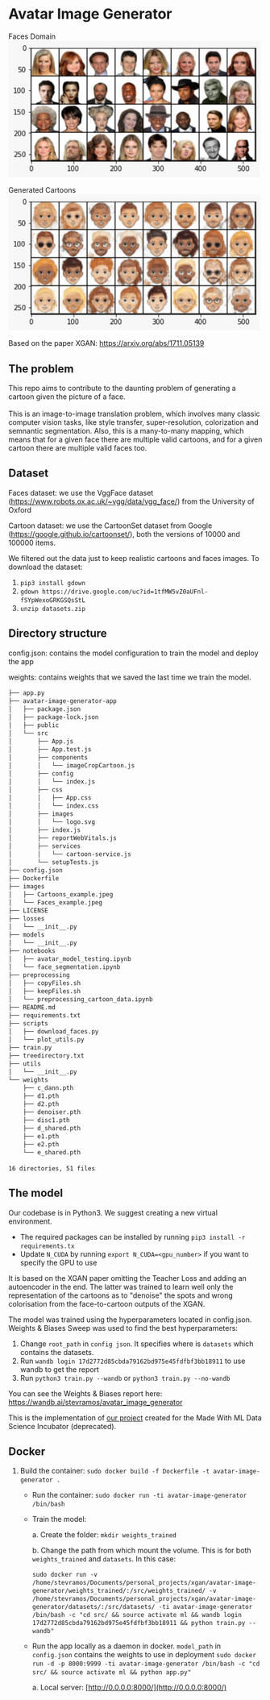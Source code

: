 # Avatar Image Generator

   Faces Domain <br/>
   <img src="images/Faces_example.jpeg" width="500" />

   Generated Cartoons <br/>
   <img src="images/Cartoons_example.jpeg" width="500" />

   Based on the paper XGAN: https://arxiv.org/abs/1711.05139

## The problem

This repo aims to contribute to the daunting problem of generating a cartoon given the picture of a face.  <br/> <br/>
This is an image-to-image translation problem, which involves many classic computer vision tasks, like style transfer, super-resolution, colorization and semnantic    segmentation. Also, this is a many-to-many mapping, which means that for a given face there are multiple valid cartoons, and for a given cartoon there are multiple valid faces too. </br>

## Dataset

  Faces dataset: we use the VggFace dataset (https://www.robots.ox.ac.uk/~vgg/data/vgg_face/) from the University of Oxford

  Cartoon dataset: we use the CartoonSet dataset from Google (https://google.github.io/cartoonset/), both the versions of 10000 and 100000 items.
  
  We filtered out the data just to keep realistic cartoons and faces images. To download the dataset:
  
  1. `pip3 install gdown`
  2. `gdown https://drive.google.com/uc?id=1tfMW5vZ0aUFnl-fSYpWexoGRKGSQsStL`
  3. `unzip datasets.zip`

## Directory structure

  config.json: contains the model configuration to train the model and deploy the app
  
  weights: contains weights that we saved the last time we train the model. 

```
├── app.py
├── avatar-image-generator-app
│   ├── package.json
│   ├── package-lock.json
│   ├── public
│   └── src
│       ├── App.js
│       ├── App.test.js
│       ├── components
│       │   └── imageCropCartoon.js
│       ├── config
│       │   └── index.js
│       ├── css
│       │   ├── App.css
│       │   └── index.css
│       ├── images
│       │   └── logo.svg
│       ├── index.js
│       ├── reportWebVitals.js
│       ├── services
│       │   └── cartoon-service.js
│       └── setupTests.js
├── config.json
├── Dockerfile
├── images
│   ├── Cartoons_example.jpeg
│   └── Faces_example.jpeg
├── LICENSE
├── losses
│   └── __init__.py
├── models
│   └── __init__.py
├── notebooks
│   ├── avatar_model_testing.ipynb
│   └── face_segmentation.ipynb
├── preprocessing
│   ├── copyFiles.sh
│   ├── keepFiles.sh
│   └── preprocessing_cartoon_data.ipynb
├── README.md
├── requirements.txt
├── scripts
│   ├── download_faces.py
│   └── plot_utils.py
├── train.py
├── treedirectory.txt
├── utils
│   └── __init__.py
└── weights
    ├── c_dann.pth
    ├── d1.pth
    ├── d2.pth
    ├── denoiser.pth
    ├── disc1.pth
    ├── d_shared.pth
    ├── e1.pth
    ├── e2.pth
    └── e_shared.pth

16 directories, 51 files
```
## The model
Our codebase is in Python3. We suggest creating a new virtual environment.
   * The required packages can be installed by running `pip3 install -r requirements.tx`
   * Update `N_CUDA` by running `export N_CUDA=<gpu_number>` if you want to specify the GPU to use 

   It is based on the XGAN paper omitting the Teacher Loss and adding an autoencoder in the end. The latter was trained to learn well only the representation of the cartoons as to "denoise" the spots and wrong colorisation from the face-to-cartoon outputs of the XGAN.

   The model was trained using the hyperparameters located in config.json. Weights & Biases Sweep was used to find the best hyperparameters:

1. Change `root_path` in `config json`. It specifies where is `datasets` which contains the datasets. 
2. Run `wandb login 17d2772d85cbda79162bd975e45fdfbf3bb18911` to use wandb to get the report
3. Run `python3 train.py --wandb` or `python3 train.py --no-wandb`

  You can see the Weights & Biases report here: https://wandb.ai/stevramos/avatar_image_generator
  
  This is the implementation of [our project](https://madewithml.com/projects/1233/generating-avatars-from-real-life-pictures/) created for the Made With ML Data Science Incubator (deprecated).


## Docker
1. Build the container: `sudo docker build -f Dockerfile -t avatar-image-generator .`
   * Run the container: `sudo docker run -ti avatar-image-generator /bin/bash`
   * Train the model: 

      a. Create the folder: `mkdir weights_trained` 
   
      b. Change the path from which mount the volume. This is for both `weights_trained` and `datasets`. In this case:
   
         sudo docker run -v /home/stevramos/Documents/personal_projects/xgan/avatar-image-generator/weights_trained/:/src/weights_trained/ -v /home/stevramos/Documents/personal_projects/xgan/avatar-image-generator/datasets/:/src/datasets/ -ti avatar-image-generator /bin/bash -c "cd src/ && source activate ml && wandb login 17d2772d85cbda79162bd975e45fdfbf3bb18911 && python train.py --wandb"

   * Run the app locally as a daemon in docker. `model_path` in `config.json` contains the weights to use in deployment
        `sudo docker run -d -p 8000:9999 -ti avatar-image-generator /bin/bash -c "cd src/ && source activate ml && python app.py"`
   
      a. Local server: [http://0.0.0.0:8000/](http://0.0.0.0:8000/)
